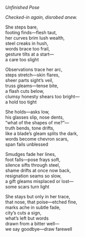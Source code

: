 *Unfinished Pose*

_Checked-in again, disrobed anew._  

She steps bare,  
footing finds—flesh taut,  
her curves brim lush wealth,  
steel creaks in hush,  
words brace too frail,  
gesture tilts at a start—  
a care too slight  
  
Observations trace her arc,  
steps stretch—skin flares,  
sheer parts sight’s veil,  
truss gleams—tense bite,  
a flash cuts below,  
clumsy honesty shears too bright—  
a hold too tight  
  
She holds—asks low,  
his glasses slip, nose dents,  
“what of the shapes of me?”—  
truth bends, tone drifts,  
like a blade’s gleam splits the dark,  
words become chevron scars,  
span fails unblessed  
  
Smudges fade her lines,  
foot falls—pose frays soft,  
silence sifts through steel,  
shame drifts at once now back,  
resignation seams so slow,  
a gift gleams misplaced or lost—  
some scars turn light  
  
She stays but only in her trace,  
that nose, that poise—etched fine,  
marks ache in subtle fade,  
city’s cuts a sign,  
what’s left but words  
drawn from a bitter well—  
we say goodbye—draw farewell  

  
